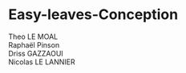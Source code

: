 # Easy-leaves-Conception
Theo LE MOAL <br>
Raphaël Pinson <br>
Driss GAZZAOUI <br>
Nicolas LE LANNIER <br>
